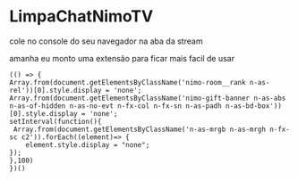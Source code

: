 # LimpaChatNimoTV

cole no console do seu navegador na aba da stream

amanha eu monto uma extensão para ficar mais facil de usar

```
(() => {
Array.from(document.getElementsByClassName('nimo-room__rank n-as-rel'))[0].style.display = 'none';
Array.from(document.getElementsByClassName('nimo-gift-banner n-as-abs n-as-of-hidden n-as-no-evt n-fx-col n-fx-sn n-as-padh n-as-bd-box'))[0].style.display = 'none';
setInterval(function(){
 Array.from(document.getElementsByClassName('n-as-mrgb n-as-mrgh n-fx-sc c2')).forEach((element)=> {
    element.style.display = "none";
});
},100)
})()

```
